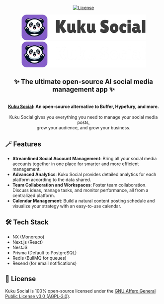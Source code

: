 <p align="center">
<a href="https://opensource.org/license/agpl-v3">
  <img src="https://img.shields.io/badge/License-AGPL%203.0-blue.svg" alt="License">
</a>
</p>

<p align="center">
  <img src="https://github.com/sysfora/Kuku/blob/main/apps/frontend/public/BlackLogo.png#gh-light-mode-only" alt="Kuku Social Logo" width="400">
  <img src="https://github.com/sysfora/Kuku/blob/main/apps/frontend/public/WhiteLogo.png#gh-dark-mode-only" alt="Kuku Social Logo" width="400">
</p>

<div align="center">
  <strong>
    <h2>✨ The ultimate open-source AI social media management app ✨</h2><br />
    <a href="https://kukusocial.com">Kuku Social</a>: An open-source alternative to Buffer, Hypefury, and more.<br /><br />
  </strong>
  Kuku Social gives you everything you need to manage your social media posts,<br />grow your audience, and grow your business.
</div>

## 🪄 Features
- **Streamlined Social Account Management**: Bring all your social media accounts together in one place for smarter and more efficient management.  
- **Advanced Analytics**: Kuku Social provides detailed analytics for each platform according to the data shared.  
- **Team Collaboration and Workspaces**: Foster team collaboration. Discuss ideas, manage tasks, and monitor performance, all from a centralized platform.  
- **Calendar Management**: Build a natural content posting schedule and visualize your strategy with an easy-to-use calendar.  

## 🛠️ Tech Stack
- NX (Monorepo)  
- Next.js (React)  
- NestJS  
- Prisma (Default to PostgreSQL)  
- Redis (BullMQ for queues)  
- Resend (for email notifications)  

## 📄 License
Kuku Social is 100% open-source licensed under the [GNU Affero General Public License v3.0 (AGPL-3.0)](LICENSE).